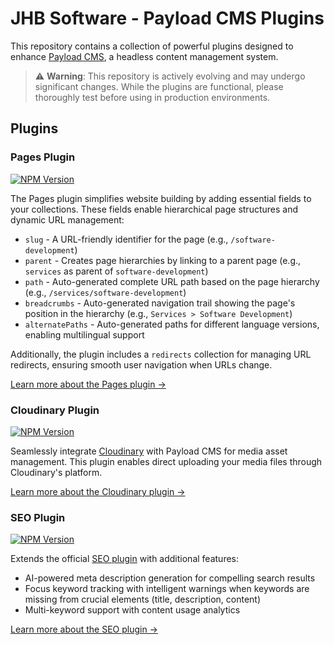 # JHB Software - Payload CMS Plugins

This repository contains a collection of powerful plugins designed to enhance [Payload CMS](https://payloadcms.com/), a headless content management system.

> ⚠️ **Warning**: This repository is actively evolving and may undergo significant changes. While the plugins are functional, please thoroughly test before using in production environments.

## Plugins

### Pages Plugin

[![NPM Version](https://img.shields.io/npm/v/%40jhb.software%2Fpayload-pages-plugin)](https://www.npmjs.com/package/@jhb.software/payload-pages-plugin)

The Pages plugin simplifies website building by adding essential fields to your collections. These fields enable hierarchical page structures and dynamic URL management:

- `slug` - A URL-friendly identifier for the page (e.g., `/software-development`)
- `parent` - Creates page hierarchies by linking to a parent page (e.g., `services` as parent of `software-development`)
- `path` - Auto-generated complete URL path based on the page hierarchy (e.g., `/services/software-development`)
- `breadcrumbs` - Auto-generated navigation trail showing the page's position in the hierarchy (e.g., `Services > Software Development`)
- `alternatePaths` - Auto-generated paths for different language versions, enabling multilingual support

Additionally, the plugin includes a `redirects` collection for managing URL redirects, ensuring smooth user navigation when URLs change.

[Learn more about the Pages plugin →](./pages)

### Cloudinary Plugin

[![NPM Version](https://img.shields.io/npm/v/%40jhb.software%2Fpayload-cloudinary-plugin)](https://www.npmjs.com/package/@jhb.software/payload-cloudinary-plugin)

Seamlessly integrate [Cloudinary](https://cloudinary.com/) with Payload CMS for media asset management. This plugin enables direct uploading your media files through Cloudinary's platform.

[Learn more about the Cloudinary plugin →](./cloudinary)

### SEO Plugin

[![NPM Version](https://img.shields.io/npm/v/%40jhb.software%2Fpayload-seo-plugin)](https://www.npmjs.com/package/@jhb.software/payload-seo-plugin)

Extends the official [SEO plugin](https://payloadcms.com/docs/plugins/seo) with additional features:

- AI-powered meta description generation for compelling search results
- Focus keyword tracking with intelligent warnings when keywords are missing from crucial elements (title, description, content)
- Multi-keyword support with content usage analytics

[Learn more about the SEO plugin →](./seo)
